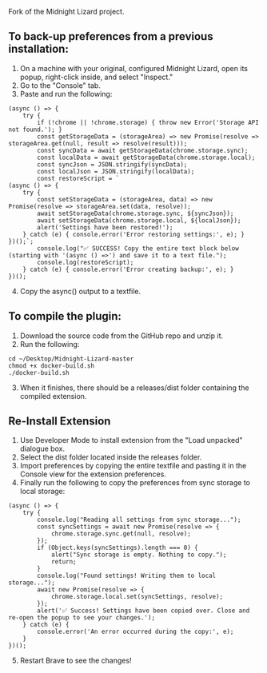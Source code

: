 Fork of the Midnight Lizard project.

## To back-up preferences from a previous installation:

1. On a machine with your original, configured Midnight Lizard, open its popup, right-click inside, and select "Inspect."
2. Go to the "Console" tab.
3. Paste and run the following:

```
(async () => {
    try {
        if (!chrome || !chrome.storage) { throw new Error('Storage API not found.'); }
        const getStorageData = (storageArea) => new Promise(resolve => storageArea.get(null, result => resolve(result)));
        const syncData = await getStorageData(chrome.storage.sync);
        const localData = await getStorageData(chrome.storage.local);
        const syncJson = JSON.stringify(syncData);
        const localJson = JSON.stringify(localData);
        const restoreScript = `
(async () => {
    try {
        const setStorageData = (storageArea, data) => new Promise(resolve => storageArea.set(data, resolve));
        await setStorageData(chrome.storage.sync, ${syncJson});
        await setStorageData(chrome.storage.local, ${localJson});
        alert('Settings have been restored!');
    } catch (e) { console.error('Error restoring settings:', e); }
})();`;
        console.log("✅ SUCCESS! Copy the entire text block below (starting with '(async () =>') and save it to a text file.");
        console.log(restoreScript);
    } catch (e) { console.error('Error creating backup:', e); }
})();
```
4. Copy the async() output to a textfile.

## To compile the plugin:

1. Download the source code from the GitHub repo and unzip it.
2. Run the following:

```
cd ~/Desktop/Midnight-Lizard-master
chmod +x docker-build.sh
./docker-build.sh
```
3. When it finishes, there should be a releases/dist folder containing the compiled extension.

## Re-Install Extension
1. Use Developer Mode to install extension from the "Load unpacked" dialogue box.
2. Select the dist folder located inside the releases folder.
3. Import preferences by copying the entire textfile and pasting it in the Console view for the extension preferences.
4. Finally run the following to copy the preferences from sync storage to local storage:
```
(async () => {
    try {
        console.log("Reading all settings from sync storage...");
        const syncSettings = await new Promise(resolve => {
            chrome.storage.sync.get(null, resolve);
        });
        if (Object.keys(syncSettings).length === 0) {
            alert("Sync storage is empty. Nothing to copy.");
            return;
        }
        console.log("Found settings! Writing them to local storage...");
        await new Promise(resolve => {
            chrome.storage.local.set(syncSettings, resolve);
        });
        alert('✅ Success! Settings have been copied over. Close and re-open the popup to see your changes.');
    } catch (e) {
        console.error('An error occurred during the copy:', e);
    }
})();
```
5. Restart Brave to see the changes!
